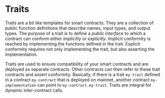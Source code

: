 # Traits

Traits are a bit like templates for smart contracts. They are a collection of
public function definitions that describe names, input types, and output types.
The purpose of a trait is to define a _public interface_ to which a contract can
conform either _implicitly_ or _explicitly_. Implicit conformity is reached by
implementing the functions defined in the trait. Explicit conformity requires
not only implementing the trait, but also asserting the implementation.

Traits are used to ensure compatibility of your smart contracts and are deployed
as separate contracts. Other contracts can then refer to these trait contracts
and assert conformity. Basically, if there is a trait `my-trait` defined in a
contract `my-contract` that is deployed on mainnet, another contract
`my-implementation` can point to `my-contract.my-trait`. Traits are integral for
dynamic inter-contract calls.
